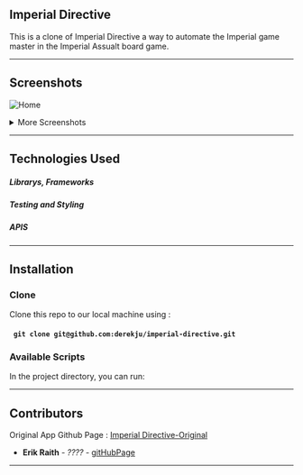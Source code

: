 ## Imperial Directive
This is a clone of Imperial Directive a way to automate the Imperial game master in the Imperial Assualt board game. 

---

## Screenshots
![Home](https://user-images.githubusercontent.com/6379500/79295138-2ee1d380-7e95-11ea-8f2c-0934edc144ac.png)

<details><summary>More Screenshots</summary>
<p>
  
##### Choosing a Mission
![Mission Select](https://user-images.githubusercontent.com/6379500/79295149-330df100-7e95-11ea-9dcd-be5b036c1c4c.png)
##### Initial Setup
![Initial Setup](https://user-images.githubusercontent.com/6379500/79295148-330df100-7e95-11ea-81e8-eee7109ae391.png)
##### The Mission
![Mission](https://user-images.githubusercontent.com/6379500/79295143-30ab9700-7e95-11ea-8972-e5c1aa95c3c2.png)
##### Choosing a Mission
![Choose Imperial Colors](https://user-images.githubusercontent.com/6379500/79295146-32755a80-7e95-11ea-9fb2-701355efa691.png)
##### 

</p>
</details>

---

## Technologies Used

##### Librarys, Frameworks


##### Testing and Styling


##### APIS


---

## Installation

### Clone

Clone this repo to our local machine using :
#### ` git clone git@github.com:derekju/imperial-directive.git`


### Available Scripts

In the project directory, you can run:


---

## Contributors 
Original App Github Page : [Imperial Directive-Original](git@github.com:derekju/imperial-directive.git)
* **Erik Raith**  - *????* - [gitHubPage](https://github.com/ERaith)

---

